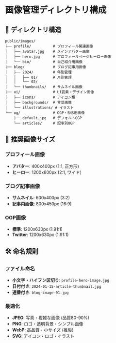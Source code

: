 # 画像管理ディレクトリ構成

## 📁 ディレクトリ構造

```
public/images/
├── profile/          # プロフィール関連画像
│   ├── avatar.jpg    # メインアバター画像
│   ├── hero.jpg      # プロフィールページヒーロー画像
│   └── bio/          # 自己紹介用画像
├── blog/             # ブログ記事用画像
│   ├── 2024/         # 年別管理
│   │   ├── 01/       # 月別管理
│   │   └── 02/
│   └── thumbnails/   # サムネイル画像
├── ui/               # UI要素・デザイン画像
│   ├── icons/        # アイコン類
│   ├── backgrounds/  # 背景画像
│   └── illustrations/ # イラスト
└── og/               # OGP・SNS用画像
    ├── default.jpg   # デフォルトOGP
    └── articles/     # 記事別OGP
```

## 🎯 推奨画像サイズ

### プロフィール画像
- **アバター**: 400x400px (1:1, 正方形)
- **ヒーロー**: 1200x600px (2:1, ワイド)

### ブログ記事画像
- **サムネイル**: 600x400px (3:2)
- **記事内画像**: 800x450px (16:9)

### OGP画像
- **標準**: 1200x630px (1.91:1)
- **Twitter**: 1200x630px (1.91:1)

## 🛠️ 命名規則

### ファイル命名
- **小文字・ハイフン区切り**: `profile-hero-image.jpg`
- **日付付き**: `2024-01-15-article-thumbnail.jpg`
- **連番付き**: `blog-image-01.jpg`

### 最適化
- **JPEG**: 写真・複雑な画像 (品質80-90%)
- **PNG**: ロゴ・透明背景・シンプル画像
- **WebP**: 高品質・小サイズ (推奨)
- **SVG**: アイコン・ロゴ・イラスト